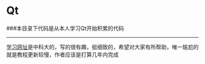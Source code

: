 # Qt
###本目录下代码是从本人学习Qt开始积累的代码

---

[学习网址](https://lug.ustc.edu.cn/sites/qtguide/ "中科大Qt教程")是中科大的，写的很有趣，挺细致的，希望对大家有所帮助，唯一尴尬的就是教程更新较慢，作者应该是打算几年内完成
